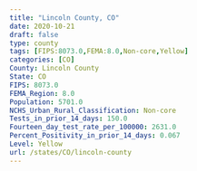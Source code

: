 ```yaml
---
title: "Lincoln County, CO"
date: 2020-10-21
draft: false
type: county
tags: [FIPS:8073.0,FEMA:8.0,Non-core,Yellow]
categories: [CO]
County: Lincoln County
State: CO
FIPS: 8073.0
FEMA_Region: 8.0
Population: 5701.0
NCHS_Urban_Rural_Classification: Non-core
Tests_in_prior_14_days: 150.0
Fourteen_day_test_rate_per_100000: 2631.0
Percent_Positivity_in_prior_14_days: 0.067
Level: Yellow
url: /states/CO/lincoln-county
---
```



